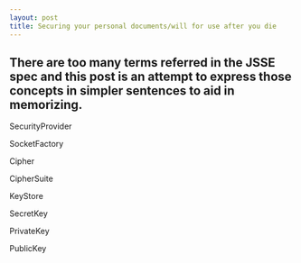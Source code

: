 ```yaml
---
layout: post
title: Securing your personal documents/will for use after you die
---
```


There are too many terms referred in the JSSE spec and this post is an attempt to express those concepts in simpler sentences to aid in memorizing.
----

SecurityProvider

SocketFactory

Cipher

CipherSuite

KeyStore

SecretKey

PrivateKey

PublicKey